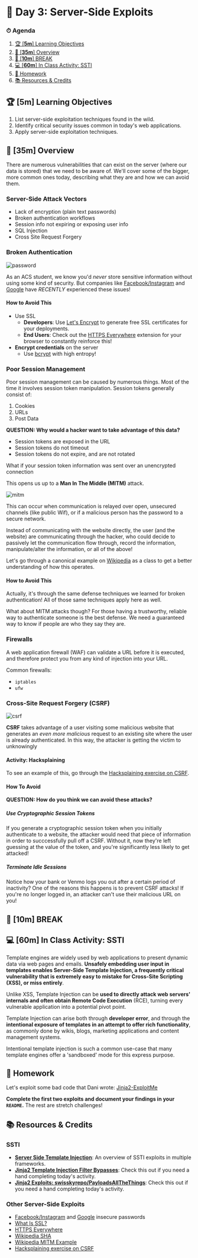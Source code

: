 # 📜 Day 3: Server-Side Exploits

### ⏱ Agenda

1. [🏆 [**5m**] Learning Objectives](#%f0%9f%8f%86-5m-learning-objectives)
2. [📖 [**35m**] Overview](#%f0%9f%93%96-35m-overview)
3. [🌴 [**10m**] BREAK](#%f0%9f%8c%b4-10m-break)
4. [💻 [**60m**] In Class Activity: SSTI](#%f0%9f%92%bb-60m-in-class-activity-ssti)
5. [🌃 Homework](#%f0%9f%8c%83-homework)
6. [📚 Resources & Credits](#%f0%9f%93%9a-resources--credits)

## 🏆 [**5m**] Learning Objectives

1. List server-side exploitation techniques found in the wild.
2. Identify critical security issues common in today's web applications.
3. Apply server-side exploitation techniques.

## 📖 [**35m**] Overview

There are numerous vulnerabilities that can exist on the server (where our data is stored) that we need to be aware of. We'll cover some of the bigger, more common ones today, describing what they are and how we can avoid them.

### Server-Side Attack Vectors

- Lack of encryption (plain text passwords)
- Broken authentication workflows
- Session info not expiring or exposing user info
- SQL Injection
- Cross Site Request Forgery

### Broken Authentication

![password](Assets/password.jpg)

As an ACS student, we know you'd _never_ store sensitive information without using some kind of security. But companies like [Facebook/Instagram](https://newsroom.fb.com/news/2019/03/keeping-passwords-secure/) and [Google](https://cloud.google.com/blog/products/g-suite/notifying-administrators-about-unhashed-password-storage) have _RECENTLY_ experienced these issues!

#### How to Avoid This

- Use SSL
  - **Developers**: Use [Let's Encrypt](https://letsencrypt.org/) to generate free SSL certificates for your deployments.
  - **End Users**: Check out the [HTTPS Everywhere](https://www.eff.org/https-everywhere) extension for your browser to constantly reinforce this!
- **Encrypt credentials** on the server
  - Use [bcrypt]() with high entropy!

### Poor Session Management

Poor session management can be caused by numerous things. Most of the time it involves session token manipulation. Session tokens generally consist of:

1. Cookies
1. URLs
1. Post Data

**QUESTION: Why would a hacker want to take advantage of this data?**

- Session tokens are exposed in the URL
- Session tokens do not timeout
- Session tokens do not expire, and are not rotated

What if your session token information was sent over an unencrypted connection

This opens us up to a **Man In The Middle (MITM)** attack.

![mitm](Assets/mitm.jpg)

This can occur when communication is relayed over open, unsecured channels (like public Wif), or if a malicious person has the password to a secure network.

Instead of communicating with the website directly, the user (and the website) are communicating through the hacker, who could decide to passively let the communication flow through, record the information, manipulate/alter the information, or all of the above!

Let's go through a canonical example on [Wikipedia](https://en.wikipedia.org/wiki/Man-in-the-middle_attack#Example) as a class to get a better understanding of how this operates.

#### How to Avoid This

Actually, it's through the same defense techniques we learned for broken authentication! All of those same techniques apply here as well.

What about MITM attacks though? For those having a trustworthy, reliable way to authenticate someone is the best defense. We need a guaranteed way to know if people are who they say they are.

### Firewalls

A web application firewall (WAF) can validate a URL before it is executed, and therefore protect you from any kind of injection into your URL.

Common firewalls:

- `iptables`
- `ufw`

### Cross-Site Request Forgery (CSRF)

![csrf](Assets/csrf.png)

**CSRF** takes advantage of a user visiting some malicious website that generates an _even more malicious_ request to an existing site where the user is already authenticated. In this way, the attacker is getting the victim to unknowingly

#### Activity: Hacksplaining

To see an example of this, go through the [Hacksplaining exercise on CSRF](https://www.hacksplaining.com/exercises/csrf).

#### How To Avoid

**QUESTION: How do you think we can avoid these attacks?**

##### Use Cryptographic Session Tokens

If you generate a cryptographic session token when you initially authenticate to a website, the attacker would need that piece of information in order to succcessfully pull off a CSRF. Without it, now they're left guessing at the value of the token, and you're significantly less likely to get attacked!

##### Terminate Idle Sessions

Notice how your bank or Venmo logs you out after a certain period of inactivity? One of the reasons this happens is to prevent CSRF attacks! If you're no longer logged in, an attacker can't use their malicious URL on you!

## 🌴 [**10m**] BREAK

## 💻 [**60m**] In Class Activity: SSTI

Template engines are widely used by web applications to present dynamic data via web pages and emails. **Unsafely embedding user input in templates enables Server-Side Template Injection, a frequently critical vulnerability that is extremely easy to mistake for Cross-Site Scripting (XSS), or miss entirely**.

Unlike XSS, Template Injection can be **used to directly attack web servers' internals and often obtain Remote Code Execution** (RCE), turning every vulnerable application into a potential pivot point.

Template Injection can arise both through **developer error**, and through the **intentional exposure of templates in an attempt to offer rich functionality**, as commonly done by wikis, blogs, marketing applications and content management systems.

Intentional template injection is such a common use-case that many template engines offer a 'sandboxed' mode for this express purpose.

## 🌃 Homework

Let's exploit some bad code that Dani wrote: [Jinja2-ExploitMe](https://github.com/Tech-at-DU/Jinja2-ExploitMe)

**Complete the first two exploits and document your findings in your `README`.** The rest are stretch challenges!

## 📚 Resources & Credits

### SSTI

- **[Server Side Template Injection](https://portswigger.net/blog/server-side-template-injection)**: An overview of SSTI exploits in multiple frameworks.
- **[Jinja2 Template Injection Filter Bypasses](https://0day.work/jinja2-template-injection-filter-bypasses/)**: Check this out if you need a hand completing today's activity.
- **[Jinja2 Exploits: swisskyrepo/PayloadsAllTheThings](https://github.com/swisskyrepo/PayloadsAllTheThings/tree/master/Server%20Side%20Template%20Injection#jinja2)**: Check this out if you need a hand completing today's activity.

### Other Server-Side Exploits

- [Facebook/Instagram](https://newsroom.fb.com/news/2019/03/keeping-passwords-secure/) and [Google](https://cloud.google.com/blog/products/g-suite/notifying-administrators-about-unhashed-password-storage) insecure passwords
- [What Is SSL?](https://vimeo.com/135666049)
- [HTTPS Everywhere](https://www.eff.org/https-everywhere)
- [Wikipedia SHA](https://en.wikipedia.org/wiki/Secure_Hash_Algorithms)
- [Wikipedia MITM Example](https://en.wikipedia.org/wiki/Man-in-the-middle_attack#Example)
- [Hacksplaining exercise on CSRF](https://www.hacksplaining.com/exercises/csrf)
